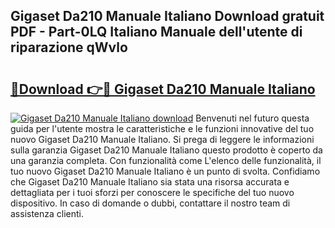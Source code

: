 ## Gigaset Da210 Manuale Italiano Download gratuit PDF - Part-0LQ Italiano Manuale dell'utente di riparazione qWvlo

# <h2><a href="http://dfc19sg.blite.top/?on=Gigaset+Da210+Manuale+Italiano">🔗Download 👉🔴 Gigaset Da210 Manuale Italiano</a></h2>

[![Gigaset Da210 Manuale Italiano download](https://i.imgur.com/lujVjoI.png)](http://dfc19sg.blite.top/?on=Gigaset+Da210+Manuale+Italiano)
Benvenuti nel futuro questa guida per l'utente mostra le caratteristiche e le funzioni innovative del tuo nuovo Gigaset Da210 Manuale Italiano. Si prega di leggere le informazioni sulla garanzia Gigaset Da210 Manuale Italiano questo prodotto è coperto da una garanzia completa. Con funzionalità come L'elenco delle funzionalità, il tuo nuovo Gigaset Da210 Manuale Italiano è un punto di svolta. Confidiamo che Gigaset Da210 Manuale Italiano sia stata una risorsa accurata e dettagliata per i tuoi sforzi per conoscere le specifiche del tuo nuovo dispositivo. In caso di domande o dubbi, contattare il nostro team di assistenza clienti.
